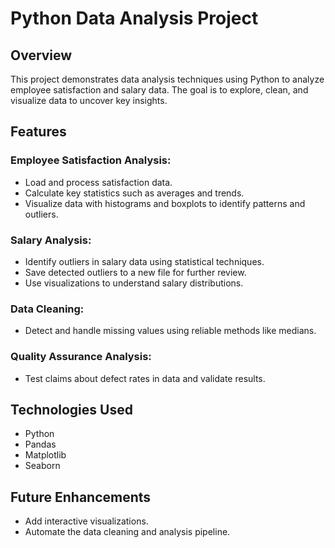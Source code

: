 # Python Data Analysis Project  

## Overview  
This project demonstrates data analysis techniques using Python to analyze employee satisfaction and salary data. The goal is to explore, clean, and visualize data to uncover key insights.  

## Features  

### Employee Satisfaction Analysis:  
- Load and process satisfaction data.  
- Calculate key statistics such as averages and trends.  
- Visualize data with histograms and boxplots to identify patterns and outliers.  

### Salary Analysis:  
- Identify outliers in salary data using statistical techniques.  
- Save detected outliers to a new file for further review.  
- Use visualizations to understand salary distributions.  

### Data Cleaning:  
- Detect and handle missing values using reliable methods like medians.  

### Quality Assurance Analysis:  
- Test claims about defect rates in data and validate results.  

## Technologies Used  
- Python  
- Pandas  
- Matplotlib  
- Seaborn  

## Future Enhancements  
- Add interactive visualizations.  
- Automate the data cleaning and analysis pipeline.  
